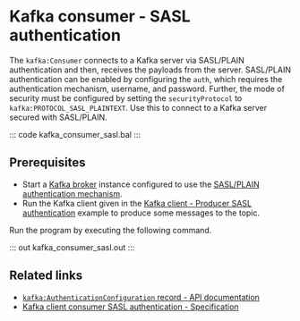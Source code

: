 # Kafka consumer - SASL authentication

The `kafka:Consumer` connects to a Kafka server via SASL/PLAIN authentication and then, receives the payloads from the server. SASL/PLAIN authentication can be enabled by configuring the `auth`, which requires the authentication mechanism, username, and password. Further, the mode of security must be configured by setting the `securityProtocol` to `kafka:PROTOCOL_SASL_PLAINTEXT`. Use this to connect to a Kafka server secured with SASL/PLAIN.

::: code kafka_consumer_sasl.bal :::

## Prerequisites
- Start a [Kafka broker](https://kafka.apache.org/quickstart) instance configured to use the [SASL/PLAIN authentication mechanism](https://docs.confluent.io/platform/current/kafka/authentication_sasl/authentication_sasl_plain.html#sasl-plain-overview).
- Run the Kafka client given in the [Kafka client - Producer SASL authentication](/learn/by-example/kafka-client-producer-sasl) example to produce some messages to the topic.

Run the program by executing the following command.

::: out kafka_consumer_sasl.out :::

## Related links
- [`kafka:AuthenticationConfiguration` record - API documentation](https://lib.ballerina.io/ballerinax/kafka/latest/records/AuthenticationConfiguration)
- [Kafka client consumer SASL authentication - Specification](https://github.com/ballerina-platform/module-ballerinax-kafka/blob/master/docs/spec/spec.md#4212-secure-client)

